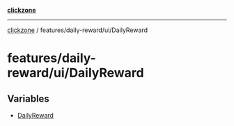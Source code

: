 [**clickzone**](../../../../README.md)

***

[clickzone](../../../../README.md) / features/daily-reward/ui/DailyReward

# features/daily-reward/ui/DailyReward

## Variables

- [DailyReward](variables/DailyReward.md)
